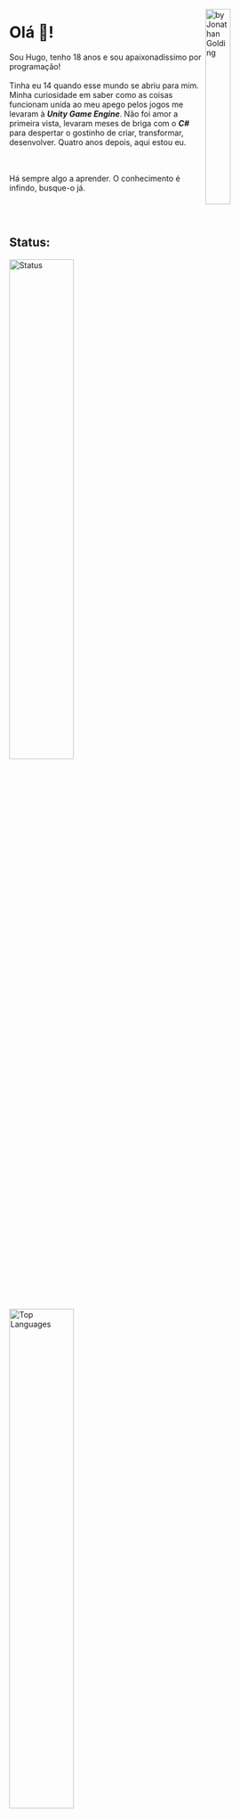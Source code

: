 
[<img align="right" title="by Jonathan Golding" src="https://user-images.githubusercontent.com/71078903/112381048-089df800-8ce2-11eb-96f9-7a45828e16a0.png" width="30%" />](https://fineartamerica.com/featured/astronaut-balloons-stars-space-planets-pluto-jonathan-golding.html)


<p align="left">
<p align="top">

# Olá 👋!

Sou Hugo, tenho 18 anos e sou apaixonadíssimo por programação!
<br> <br>
Tinha eu 14 quando esse mundo se abriu para mim. Minha curiosidade em saber como as coisas funcionam unida ao meu apego pelos jogos me levaram à <b><i>Unity Game Engine</i></b>. Não foi amor a primeira vista, levaram meses de briga com o <b><i>C#</b></i> para despertar o gostinho de criar, transformar, desenvolver. Quatro anos depois, aqui estou eu.

<br> <br>
Há sempre algo a aprender. O conhecimento é infindo, busque-o já.
</p>
</p>


<br><br>


## Status:

<p align="top">
<p align="left">
  
[<img title="Status" src="https://github-readme-stats.vercel.app/api?username=HugoRodriguesQW&hide=stars&show_icons=true" width="48%" >](#)


[<img  title="Top Languages" src="https://github-readme-stats.vercel.app/api/top-langs?username=hugorodriguesqw&layout=compact"  width="48%" >](#)

</p>
</p>


